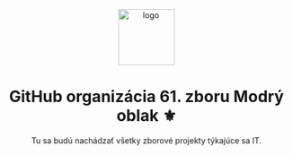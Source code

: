 <div align="center">

<img src="https://github.com/modryoblak/.github/assets/53797257/6b2d6622-a648-4308-8fc6-8388e49ab00b" alt="logo" width="100px" />

# GitHub organizácia 61. zboru Modrý oblak ⚜️

Tu sa budú nachádzať všetky zborové projekty týkajúce sa IT.

</div>
